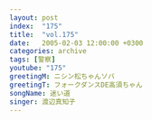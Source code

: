 ```yaml
---
layout: post
index:  "175"
title:  "vol.175"
date:   2005-02-03 12:00:00 +0300
categories: archive
tags: [警察]
youtube: "175"
greetingM: ニシン松ちゃんソバ
greetingT: フォークダンスDE高須ちゃん
songName: 迷い道
singer: 渡辺真知子
---
```

